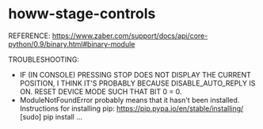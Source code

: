 # howw-stage-controls
 

REFERENCE:
https://www.zaber.com/support/docs/api/core-python/0.9/binary.html#binary-module


TROUBLESHOOTING:
 - IF (IN CONSOLE) PRESSING STOP DOES NOT DISPLAY THE CURRENT POSITION, I THINK IT'S
   PROBABLY BECAUSE DISABLE_AUTO_REPLY IS ON.  RESET DEVICE MODE SUCH THAT BIT 0 = 0.
 - ModuleNotFoundError probably means that it hasn't been installed.
	Instructions for installing pip:  https://pip.pypa.io/en/stable/installing/
	[sudo] pip install ...